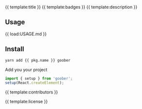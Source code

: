 {{ template:title }}
{{ template:badges }}
{{ template:description }}

## Usage

{{ load:USAGE.md }}

## Install
```bash
yarn add {{ pkg.name }} goober
```

Add you your project

```typescript jsx
import { setup } from 'goober';
setup(React.createElement);
````

{{ template:contributors }}

{{ template:license }}
